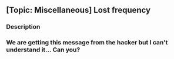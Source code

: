 ## [Topic: Miscellaneous] Lost frequency

### Description
### We are getting this message from the hacker but I can't understand it... Can you? 

